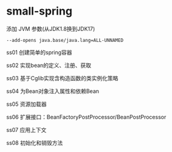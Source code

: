 # small-spring

添加 JVM 参数(从JDK1.8换到JDK17)

```shell
--add-opens java.base/java.lang=ALL-UNNAMED
```

ss01 创建简单的spring容器

ss02 实现bean的定义、注册、获取

ss03 基于Cglib实现含构造函数的类实例化策略

ss04 为Bean对象注入属性和依赖Bean

ss05 资源加载器

ss06 扩展接口：BeanFactoryPostProcessor/BeanPostProcessor

ss07 应用上下文

ss08 初始化和销毁方法




